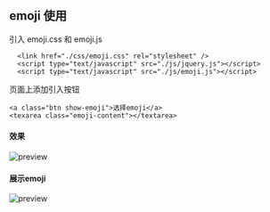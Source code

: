 ## emoji 使用
引入 emoji.css 和 emoji.js
```
  <link href="./css/emoji.css" rel="stylesheet" />
  <script type="text/javascript" src="./js/jquery.js"></script>
  <script type="text/javascript" src="./js/emoji.js"></script>
```
页面上添加引入按钮
```
<a class="btn show-emoji">选择emoji</a>
<texarea class="emoji-content"></textarea>
```
#### 效果
![preview](https://clarkyi.github.io/images/01.png)
#### 展示emoji
![preview](https://clarkyi.github.io/images/02.png)